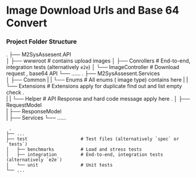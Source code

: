 # Image Download Urls and Base 64 Convert

### Project Folder Structure
 .
    ├── M2SysAssesent.API                  
    │   ├── wwwroot                             # contains upload images
    │   ├── Conrollers                          # End-to-end, integration tests (alternatively `e2e`)
    │        └── ImageController                # Download request , base64 API 
    └── ......
    .
    ├── M2SysAssesent.Services                  
    │   ├── Common 
    |   |     └── Enums                         # All enums ( image type) contains here
    |   |     └── Extensions                    #  Extensions apply for duplicate find out and list empty check .   
    |   |     └── Helper                        # API Response and hard code message apply here . 
    │   ├── RequestModel                       
    |   ├── ResponseModel                       
    |   ├── Services
    └── ......
    
     .
    ├── ...
    ├── test                    # Test files (alternatively `spec` or `tests`)
    │   ├── benchmarks          # Load and stress tests
    │   ├── integration         # End-to-end, integration tests (alternatively `e2e`)
    │   └── unit                # Unit tests
    └── ...

